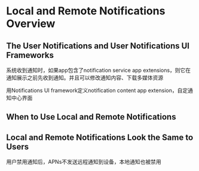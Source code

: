 # Local and Remote Notifications Overview

## The User Notifications and User Notifications UI Frameworks

系统收到通知时，如果app包含了notification service app extensions，则它在通知展示之前先收到通知。并且可以修改通知内容、下载多媒体资源

用Notifications UI framework定义notification content app extension，自定通知中心界面

## When to Use Local and Remote Notifications

## Local and Remote Notifications Look the Same to Users

用户禁用通知后，APNs不发送远程通知到设备，本地通知也被禁用





